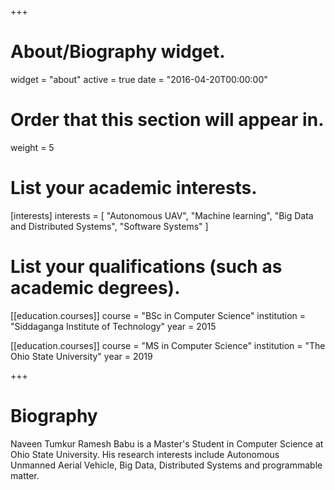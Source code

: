 +++
# About/Biography widget.
widget = "about"
active = true
date = "2016-04-20T00:00:00"

# Order that this section will appear in.
weight = 5

# List your academic interests.
[interests]
  interests = [
    "Autonomous UAV",
    "Machine learning",
    "Big Data and Distributed Systems",
    "Software Systems"
  ]

# List your qualifications (such as academic degrees).
[[education.courses]]
  course = "BSc in Computer Science"
  institution = "Siddaganga Institute of Technology"
  year = 2015

[[education.courses]]
  course = "MS in Computer Science"
  institution = "The Ohio State University"
  year = 2019


 
+++

# Biography

Naveen Tumkur Ramesh Babu is a Master's Student in Computer Science at Ohio State University. His research interests include Autonomous Unmanned Aerial Vehicle, Big Data, Distributed Systems and programmable matter.  
